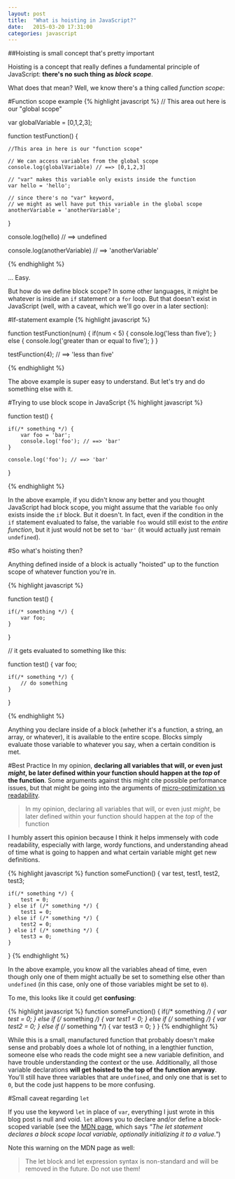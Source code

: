 ```yaml
---
layout: post
title:  "What is hoisting in JavaScript?"
date:   2015-03-20 17:31:00
categories: javascript
---
```

##Hoisting is small concept that's pretty important

Hoisting is a concept that really defines a fundamental principle of JavaScript: **there's no such thing as *block scope***.

What does that mean? Well, we know there's a thing called *function scope*:

#Function scope example
{% highlight javascript %}
// This area out here is our "global scope"

var globalVariable = [0,1,2,3];

function testFunction() {

	//This area in here is our "function scope"

	// We can access variables from the global scope
	console.log(globalVariable) // ==> [0,1,2,3]
	
	// "var" makes this variable only exists inside the function
	var hello = 'hello';

	// since there's no "var" keyword,
	// we might as well have put this variable in the global scope
	anotherVariable = 'anotherVariable'; 

}

console.log(hello) // ==> undefined

console.log(anotherVariable) // ==> 'anotherVariable'

{% endhighlight %}

... Easy. 

But how do we define block scope? In some other languages, it might be whatever is inside an `if` statement or a `for` loop. But that doesn't exist in JavaScript (well, with a caveat, which we'll go over in a later section):

#If-statement example
{% highlight javascript %}

function testFunction(num) {
	if(num < 5) {
		console.log('less than five');
	} else {
		console.log('greater than or equal to five');
	}
}

testFunction(4); // ==> 'less than five'

{% endhighlight %}

The above example is super easy to understand. But let's try and do something else with it.

#Trying to use block scope in JavaScript
{% highlight javascript %}

function test() {
	
	if(/* something */) {
		var foo = 'bar';
		console.log('foo'); // ==> 'bar'
	}

	console.log('foo'); // ==> 'bar'
}

{% endhighlight %}

In the above example, if you didn't know any better and you thought JavaScript had block scope, you might assume that the variable `foo` only exists inside the `if` block. But it doesn't. In fact, even if the condition in the `if` statement evaluated to false, the variable `foo` would still exist to the *entire function*, but it just would not be set to `'bar'` (it would actually just remain `undefined`).

#So what's hoisting then?

Anything defined inside of a block is actually "hoisted" up to the function scope of whatever function you're in.

{% highlight javascript %}

function test() {
	
	if(/* something */) {
		var foo;
	}
}

// it gets evaluated to something like this:

function test() {
	var foo;

	if(/* something */) {
		// do something
	}
}

{% endhighlight %}

Anything you declare inside of a block (whether it's a function, a string, an array, or whatever), it is available to the entire scope. Blocks simply evaluate those variable to whatever you say, when a certain condition is met.

#Best Practice
In my opinion, **declaring all variables that will, or even just *might*, be later defined within your function should happen at the *top* of the function**. Some arguments against this might cite possible performance issues, but that might be going into the arguments of [micro-optimization vs readability][micro-optimization].

> In my opinion, declaring all variables that will, or even just *might*, be later defined within your function should happen at the *top* of the function

I humbly assert this opinion because I think it helps immensely with code readability, especially with large, wordy functions, and understanding ahead of time what is going to happen and what certain variable might get new definitions.

{% highlight javascript %}
function someFunction() {
	var test, test1, test2, test3;

	if(/* something */) {
		test = 0;
	} else if (/* something */) {
		test1 = 0;
	} else if (/* something */) {
		test2 = 0;
	} else if (/* something */) {
		test3 = 0;
	}
}
{% endhighlight %}

In the above example, you know all the variables ahead of time, even though only one of them might actually be set to something else other than `undefined` (in this case, only one of those variables might be set to `0`).

To me, this looks like it could get **confusing**:

{% highlight javascript %}
function someFunction() {
	if(/* something */) {
		var test = 0;
	} else if (/* something */) {
		var test1 = 0;
	} else if (/* something */) {
		var test2 = 0;
	} else if (/* something */) {
		var test3 = 0;
	}
}
{% endhighlight %}

While this is a small, manufactured function that probably doesn't make sense and probably does a whole lot of nothing, in a lengthier function, someone else who reads the code might see a new variable definition, and have trouble understanding the context or the use. Additionally, all those variable declarations **will get hoisted to the top of the function anyway**. You'll still have three variables that are `undefined`, and only one that is set to `0`, but the code just happens to be more confusing.

#Small caveat regarding `let`

If you use the keyword `let` in place of `var`, everything I just wrote in this blog post is null and void. `let` allows you to declare and/or define a block-scoped variable (see the [MDN page][mdn-let], which says *"The let statement declares a block scope local variable, optionally initializing it to a value."*)

Note this warning on the MDN page as well:

> The let block and let expression syntax is non-standard and will be removed in the future. Do not use them!

[micro-optimization]:	http://stackoverflow.com/questions/21740711/can-i-speed-up-calls-to-native-methods-in-javascript
[mdn-let]:				https://developer.mozilla.org/en-US/docs/Web/JavaScript/Reference/Statements/let
